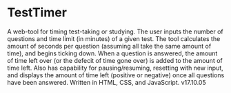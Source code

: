 # TestTimer
A web-tool for timing test-taking or studying. The user inputs the number of questions and time limit (in minutes) of a given test. The
tool calculates the amount of seconds per question (assuming all take the same amount of time), and begins ticking down. When a question
is answered, the amount of time left over (or the defecit of time gone over) is added to the amount of time left. Also has capability for
pausing/resuming, resetting with new input, and displays the amount of time left (positive or negative) once all questions have been 
answered. Written in HTML, CSS, and JavaScript.
v17.10.05
